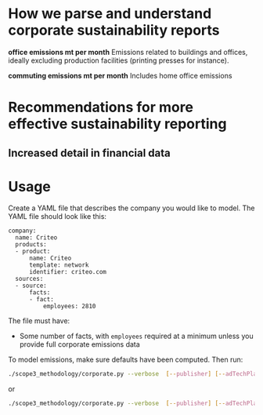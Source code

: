 # How we parse and understand corporate sustainability reports

**office emissions mt per month**
Emissions related to buildings and offices, ideally excluding production facilities (printing presses for instance).

**commuting emissions mt per month**
Includes home office emissions


# Recommendations for more effective sustainability reporting





## Increased detail in financial data


# Usage
Create a YAML file that describes the company you would like to model. The YAML file should look like this:
```
company:
  name: Criteo
  products:
  - product:
      name: Criteo
      template: network
      identifier: criteo.com
  sources:
  - source:
      facts:
      - fact:
          employees: 2810
```
The file must have:
- Some number of facts, with `employees` required at a minimum unless you provide full corporate emissions data

To model emissions, make sure defaults have been computed. Then run:
```sh
./scope3_methodology/corporate.py --verbose  [--publisher] [--adTechPlatform] [--companyFile your_model.yaml]
```
or 
```sh
./scope3_methodology/corporate.py --verbose  [--publisher] [--adTechPlatform] [--corporateEmissionFacts object]
```
